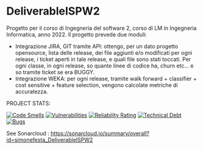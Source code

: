 # DeliverableISPW2

Progetto per il corso di Ingegneria del software 2, corso di LM in Ingegneria Informatica, anno 2022.
Il progetto prevede due moduli:
- Integrazione JIRA, GIT tramite API: ottengo, per un dato progetto opensource, lista delle release, dei file aggiunti e/o modificati per ogni release, i ticket aperti in tale release, e quali file sono stati toccati.
  Per ogni classe, in ogni release, so quante linee di codice ha, churn etc... e so tramite ticket se era BUGGY.
- Integrazione WEKA: per ogni release, tramite walk forward + classifier + cost sensitive + feature selection, vengono calcolate metriche di accuratezza.

PROJECT STATS:

[![Code Smells](https://sonarcloud.io/api/project_badges/measure?project=simonefesta_DeliverableISPW2&metric=code_smells)](https://sonarcloud.io/summary/new_code?id=simonefesta_DeliverableISPW2)  [![Vulnerabilities](https://sonarcloud.io/api/project_badges/measure?project=simonefesta_DeliverableISPW2&metric=vulnerabilities)](https://sonarcloud.io/summary/new_code?id=simonefesta_DeliverableISPW2)   [![Reliability Rating](https://sonarcloud.io/api/project_badges/measure?project=simonefesta_DeliverableISPW2&metric=reliability_rating)](https://sonarcloud.io/summary/new_code?id=simonefesta_DeliverableISPW2)  [![Technical Debt](https://sonarcloud.io/api/project_badges/measure?project=simonefesta_DeliverableISPW2&metric=sqale_index)](https://sonarcloud.io/summary/new_code?id=simonefesta_DeliverableISPW2)  [![Bugs](https://sonarcloud.io/api/project_badges/measure?project=simonefesta_DeliverableISPW2&metric=bugs)](https://sonarcloud.io/summary/new_code?id=simonefesta_DeliverableISPW2)


See Sonarcloud : https://sonarcloud.io/summary/overall?id=simonefesta_DeliverableISPW2
